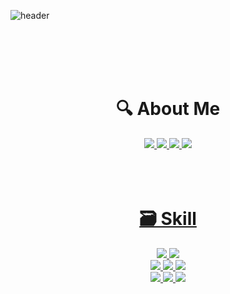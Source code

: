 

<!--
**KimWonRyeol/KimWonRyeol** is a ✨ _special_ ✨ repository because its `README.md` (this file) appears on your GitHub profile.

Here are some ideas to get you started:

- 🔭 I’m currently working on ...
- 🌱 I’m currently learning ...
- 👯 I’m looking to collaborate on ...
- 🤔 I’m looking for help with ...
- 💬 Ask me about ...
- 📫 How to reach me: ...
- 😄 Pronouns: ...
- ⚡ Fun fact: ...
-->

![header](https://capsule-render.vercel.app/api?type=cylinder&color=8B89CC&height=150&section=header&text=KimWonRyeol&fontColor=ffffff&fontSize=70&animation=fadeIn&fontAlignY=55)

 <br/>
 <br/>
 <br/>
 <br/>
 
<div align="center">
<h1>🔍️ About Me</h1>
<span>
 <a href="https://unreal-kim.tistory.com/" target="_blank"><img src="https://img.shields.io/badge/Tistory-F36D5D?style=for-the-badge&logo=Tistory&logoColor=FFFFFF"/>
<a href="https://www.instagram.com/kim_unreal0__0/" target="_blank"><img src="https://img.shields.io/badge/Instagram-E4405F?style=for-the-badge&logo=Instagram&logoColor=FFFFFF"/>
<a href="https://robust-farm-c82.notion.site/89c3023d4f0246e49157241a5cccd740?pvs=4" target="_blank"><img src="https://img.shields.io/badge/Notion-000000?style=for-the-badge&logo=Notion&logoColor=FFFFFF"/>
 <a href="https://www.youtube.com/@user-uk8xk4zo5p" target="_blank"><img src="https://img.shields.io/badge/YouTube-FF0000?style=for-the-badge&logo=YouTube&logoColor=FFFFFF"/>
</span>

 <br/>
 <br/>
 <br/>
 <br/>
 
<h1>🗃️ Skill</h1>
<span>
<img src="https://img.shields.io/badge/Unreal-0E1128?style=for-the-badge&logo=Unreal Engine&logoColor=FFFFFF"/>
<img src="https://img.shields.io/badge/Unity-FFFFFF?style=for-the-badge&logo=Unity&logoColor=000000"/><br/>
<img src="https://img.shields.io/badge/C-A8B9CC?style=for-the-badge&logo=C&logoColor=FFFFFF"/>
<img src="https://img.shields.io/badge/C++-00599C?style=for-the-badge&logo=cplusplus&logoColor=FFFFFF"/>
<img src="https://img.shields.io/badge/C%23-239120?style=for-the-badge&logo=csharp&logoColor=white"/><br/>
<img src="https://img.shields.io/badge/Perforce-404040?style=for-the-badge&logo=perforce&logoColor=FFFFFF"/>
<img src="https://img.shields.io/badge/Git-F05032?style=for-the-badge&logo=Git&logoColor=FFFFFF"/>
<img src="https://img.shields.io/badge/GitHub-181717?style=for-the-badge&logo=GitHub&logoColor=FFFFFF"/>
</div>
</span>
